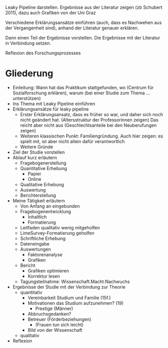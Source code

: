 
Leaky Pipeline darstellen. Ergebnisse aus der Literatur zeigen (zb Schubert 2011), dazu auch Grafiken von der Uni Graz

Verschiedene Erklärungsansätze einführen (auch, dass es Nachwehen aus der Vergangenheit sind), anhand der Literatur genauer erklären.

Dann einen Teil der Ergebnisse vorstellen. Die Ergebnisse mit der Literatur in Verbindung setzen.

Reflexion des Forschungsprozesses

# Gliederung

- Einleitung: Wann hat das Praktikum stattgefunden, wo (Centrum für Sozialforschung erklären), warum (bei einer Studie zum Thema ... unterstützen)
- Ins Thema mit Leaky Pipeline einführen
- Erklärungsansätze für leaky pipeline
    + Erster Erklärungsansatz, dass es früher so war, und daher sich noch nicht geändert hat. (Altersstruktur der Professorinnen zeigen) Das reicht aber nicht aus (Geschlechtsanteile bei den Neuberufungen zeigen)
    + Weiteren klassischen Punkt: Familiengründung. Auch hier zeigen: es spielt mit, ist aber nicht allein dafür verantwortlich
    + Weitere Gründe
- Ziel der Studie vorstellen
- Ablauf kurz erläutern
    + Fragebogenerstellung
    + Quantitative Erhebung
        * Papier
        * Online
    + Qualitative Erhebung
    + Auswertung
    + Berichterstellung
- Meine Tätigkeit erläutern
    + Von Anfang an eingebunden
    + Fragebogenentwicklung
        * Inhaltlich
        * Formatierung
    + Leitfaden qualitativ wenig mitgeholfen
    + LimeSurvey-Formatierung geholfen
    + Schriftliche Erhebung
    + Dateneingabe
    + Auswertungen
        * Faktorenanalyse
        * Grafiken
    + Bericht
        * Grafiken optimieren
        * Korrektur lesen
    + Tagungsteilnahme: Wissenschaft.Macht.Nachwuchs
- Ergebnisse der Studie mit der Verbindung zur Theorie
    + quantitativ
        * Vereinbarkeit Studium und Familie (15f.)
        * Motivationen das Studium aufzunehmen? (19)
            - Prestige (Männer)
        * Abbruchsgedanken?
        * Betreuer (Förderbeziehungen)
            - (Frauen tun sich leicht)
        * Bild von der Wissenschaft
    + qualitativ
- Reflexion



